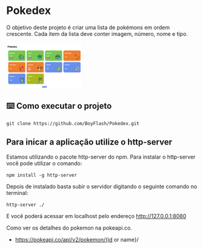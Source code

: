# Pokedex

O objetivo deste projeto é criar uma lista de pokémons em ordem crescente. Cada item da lista deve conter imagem, número, nome e tipo.

<a target="_blank" rel="noopener noreferrer" href="https://raw.githubusercontent.com/HeberProgramador/Pokedex/main/img/pokedex.png">
    <img src="https://raw.githubusercontent.com/HeberProgramador/Pokedex/main/img/pokedex.png" alt="Lista Pokemon" style="max-width: 40%;">
</a> </br>

## ⌨️ Como executar o projeto

```Clonando o repositório
git clone https://github.com/BoyFlash/Pokedex.git
```

## Para inicar a aplicação utilize o http-server

Estamos utilizando o pacote http-server do npm. Para instalar o http-server você pode utilizar o comando:

```
npm install -g http-server
```

Depois de instalado basta subir o servidor digitando o seguinte comando no terminal:

```
http-server ./
```
E você poderá acessar em localhost pelo endereço  http://127.0.0.1:8080


Como ver os detalhes do pokemon na pokeapi.co. 
- https://pokeapi.co/api/v2/pokemon/{id or name}/